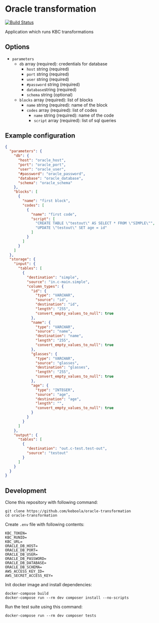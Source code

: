 # Oracle transformation

[![Build Status](https://travis-ci.com/keboola/snowflake-transformation.svg?branch=master)](https://travis-ci.com/keboola/snowflake-transformation)

Application which runs KBC transformations

## Options

- `parameters`
    - `db` array (required): credentials for database
        - `host` string (required)
        - `port` string (required) 
        - `user` string (required) 
        - `#password` string (required) 
        - `database`string (required)
        - `schema` string (optional) 
    - `blocks` array (required): list of blocks
        - `name` string (required): name of the block
        - `codes` array (required): list of codes
            - `name` string (required): name of the code
            - `script` array (required): list of sql queries

## Example configuration

```json
{
  "parameters": {
    "db": {
      "host": "oracle_host",
      "port": "oracle_port",
      "user": "oracle_user",
      "#password": "oracle_password",
      "database": "oracle_database",
      "schema": "oracle_schema"
    },
    "blocks": [
      {
        "name": "first block",
        "codes": [
          {
            "name": "first code",
            "script": [
              "CREATE TABLE \"testout\" AS SELECT * FROM \"SIMPLE\"",
              "UPDATE \"testout\" SET age = id"
            ]
          }
        ]
      }
    ]
  },
  "storage": {
    "input": {
      "tables": [
        {
          "destination": "simple",
          "source": "in.c-main.simple",
          "column_types": {
            "id": {
              "type": "VARCHAR",
              "source": "id",
              "destination": "id",
              "length": "255",
              "convert_empty_values_to_null": true
            },
            "name": {
              "type": "VARCHAR",
              "source": "name",
              "destination": "name",
              "length": "255",
              "convert_empty_values_to_null": true
            },
            "glasses": {
              "type": "VARCHAR",
              "source": "glasses",
              "destination": "glasses",
              "length": "255",
              "convert_empty_values_to_null": true
            },
            "age": {
              "type": "INTEGER",
              "source": "age",
              "destination": "age",
              "length": "",
              "convert_empty_values_to_null": true
            }
          }
        }
      ]
    },
    "output": {
      "tables": [
        {
          "destination": "out.c-test.test-out",
          "source": "testout"
        }
      ]
    }
  }
}
```


## Development
 
Clone this repository with following command:

```
git clone https://github.com/keboola/oracle-transformation
cd oracle-transformation
```

Create `.env` file with following contents:
```
KBC_TOKEN=
KBC_RUNID=
KBC_URL=
ORACLE_DB_HOST=
ORACLE_DB_PORT=
ORACLE_DB_USER=
ORACLE_DB_PASSWORD=
ORACLE_DB_DATABASE=
ORACLE_DB_SCHEMA=
AWS_ACCESS_KEY_ID=
AWS_SECRET_ACCESS_KEY=
```

Init docker image and install dependencies:
```
docker-compose build
docker-compose run --rm dev composer install --no-scripts
```


Run the test suite using this command:

```
docker-compose run --rm dev composer tests
```
